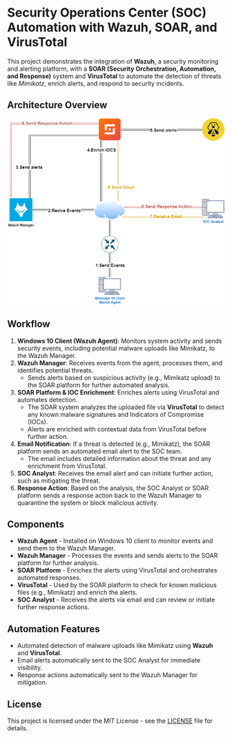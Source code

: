 <h1>Security Operations Center (SOC) Automation with Wazuh, SOAR, and VirusTotal</h1>

<p>This project demonstrates the integration of <strong>Wazuh</strong>, a security monitoring and alerting platform, with a <strong>SOAR (Security Orchestration, Automation, and Response)</strong> system and <strong>VirusTotal</strong> to automate the detection of threats like <em>Mimikatz</em>, enrich alerts, and respond to security incidents.</p>

<h2>Architecture Overview</h2>
<div align="center">

<img src="./SocAutomation.png" alt="SOC Automation Diagram" />
</div>

<h2>Workflow</h2>
<ol>
  <li><strong>Windows 10 Client (Wazuh Agent)</strong>: Monitors system activity and sends security events, including potential malware uploads like Mimikatz, to the Wazuh Manager.</li>
  
  <li><strong>Wazuh Manager</strong>: Receives events from the agent, processes them, and identifies potential threats. 
    <ul>
      <li>Sends alerts based on suspicious activity (e.g., Mimikatz upload) to the SOAR platform for further automated analysis.</li>
    </ul>
  </li>
  
  <li><strong>SOAR Platform & IOC Enrichment</strong>: Enriches alerts using VirusTotal and automates detection.
    <ul>
      <li>The SOAR system analyzes the uploaded file via <strong>VirusTotal</strong> to detect any known malware signatures and Indicators of Compromise (IOCs).</li>
      <li>Alerts are enriched with contextual data from VirusTotal before further action.</li>
    </ul>
  </li>
  
  <li><strong>Email Notification</strong>: If a threat is detected (e.g., Mimikatz), the SOAR platform sends an automated email alert to the SOC team.
    <ul>
      <li>The email includes detailed information about the threat and any enrichment from VirusTotal.</li>
    </ul>
  </li>
  
  <li><strong>SOC Analyst</strong>: Receives the email alert and can initiate further action, such as mitigating the threat.</li>
  
  <li><strong>Response Action</strong>: Based on the analysis, the SOC Analyst or SOAR platform sends a response action back to the Wazuh Manager to quarantine the system or block malicious activity.</li>
</ol>

<h2>Components</h2>
<ul>
  <li><strong>Wazuh Agent</strong> - Installed on Windows 10 client to monitor events and send them to the Wazuh Manager.</li>
  <li><strong>Wazuh Manager</strong> - Processes the events and sends alerts to the SOAR platform for further analysis.</li>
  <li><strong>SOAR Platform</strong> - Enriches the alerts using VirusTotal and orchestrates automated responses.</li>
  <li><strong>VirusTotal</strong> - Used by the SOAR platform to check for known malicious files (e.g., Mimikatz) and enrich the alerts.</li>
  <li><strong>SOC Analyst</strong> - Receives the alerts via email and can review or initiate further response actions.</li>
</ul>

<h2>Automation Features</h2>
<ul>
  <li>Automated detection of malware uploads like Mimikatz using <strong>Wazuh</strong> and <strong>VirusTotal</strong>.</li>
  <li>Email alerts automatically sent to the SOC Analyst for immediate visibility.</li>
  <li>Response actions automatically sent to the Wazuh Manager for mitigation.</li>
</ul>

<h2>License</h2>
<p>This project is licensed under the MIT License - see the <a href="LICENSE">LICENSE</a> file for details.</p>
